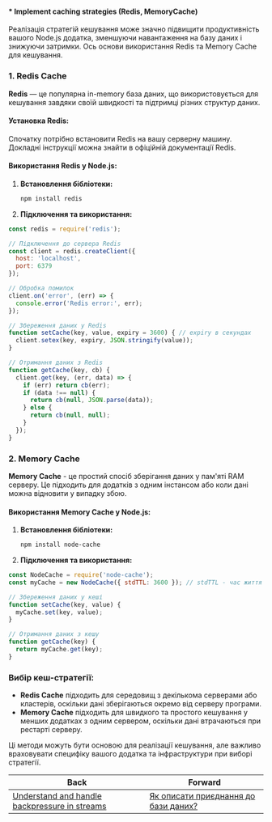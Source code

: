 #### * Implement caching strategies (Redis, MemoryCache)

Реалізація стратегій кешування може значно підвищити продуктивність вашого Node.js додатка, зменшуючи навантаження на базу даних і знижуючи затримки. Ось основи використання Redis та Memory Cache для кешування.

### 1. Redis Cache

**Redis** — це популярна in-memory база даних, що використовується для кешування завдяки своїй швидкості та підтримці різних структур даних. 

#### Установка Redis:

Спочатку потрібно встановити Redis на вашу серверну машину. Докладні інструкції можна знайти в офіційній документації Redis.

#### Використання Redis у Node.js:

1. **Встановлення бібліотеки:**
   ```bash
   npm install redis
   ```

2. **Підключення та використання:**

```javascript
const redis = require('redis');

// Підключення до сервера Redis
const client = redis.createClient({
  host: 'localhost',
  port: 6379
});

// Обробка помилок
client.on('error', (err) => {
  console.error('Redis error:', err);
});

// Збереження даних у Redis
function setCache(key, value, expiry = 3600) { // expiry в секундах
  client.setex(key, expiry, JSON.stringify(value));
}

// Отримання даних з Redis
function getCache(key, cb) {
  client.get(key, (err, data) => {
    if (err) return cb(err);
    if (data !== null) {
      return cb(null, JSON.parse(data));
    } else {
      return cb(null, null);
    }
  });
}
```

### 2. Memory Cache

**Memory Cache** - це простий спосіб зберігання даних у пам'яті RAM серверу. Це підходить для додатків з одним інстансом або коли дані можна відновити у випадку збою.

#### Використання Memory Cache у Node.js:

1. **Встановлення бібліотеки:**
   ```bash
   npm install node-cache
   ```

2. **Підключення та використання:**

```javascript
const NodeCache = require('node-cache');
const myCache = new NodeCache({ stdTTL: 3600 }); // stdTTL - час життя за замовчуванням у секундах

// Збереження даних у кеші
function setCache(key, value) {
  myCache.set(key, value);
}

// Отримання даних з кешу
function getCache(key) {
  return myCache.get(key);
}
```

### Вибір кеш-стратегії:

- **Redis Cache** підходить для середовищ з декількома серверами або кластерів, оскільки дані зберігаються окремо від серверу програми.
- **Memory Cache** підходить для швидкого та простого кешування у менших додатках з одним сервером, оскільки дані втрачаються при рестарті серверу.

Ці методи можуть бути основою для реалізації кешування, але важливо враховувати специфіку вашого додатка та інфраструктури при виборі стратегії.

| Back | Forward |
|---|---|
| [Understand and handle backpressure in streams](/ua/middle/nodejs/understand-and-handle-backpressure-in-streams.md)  | [Як описати приєднання до бази даних?](/ua/middle/nestjs/how-to-describe-joining-a-database.md) |